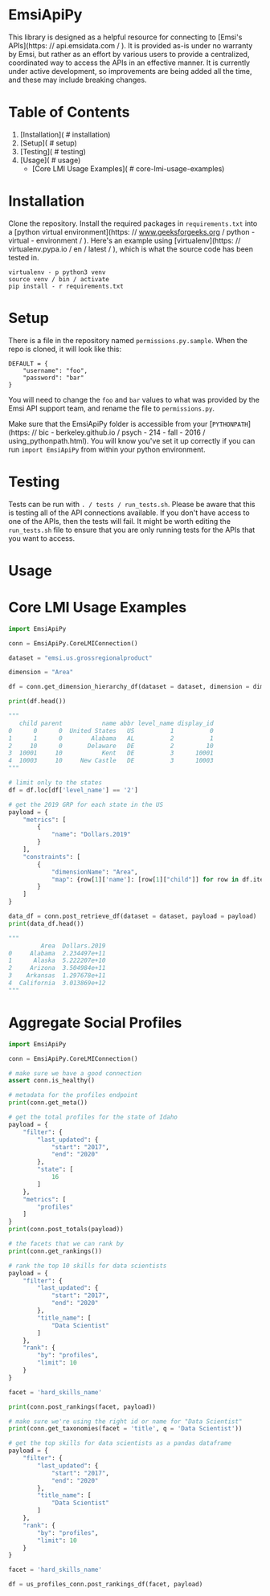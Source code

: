 # EmsiApiPy
This library is designed as a helpful resource for connecting to [Emsi's APIs](https: // api.emsidata.com / ). It is provided as-is under no warranty by Emsi, but rather as an effort by various users to provide a centralized, coordinated way to access the APIs in an effective manner. It is currently under active development, so improvements are being added all the time, and these may include breaking changes.

# Table of Contents
1. [Installation](  # installation)
2. [Setup](  # setup)
3. [Testing](  # testing)
4. [Usage](  # usage)
    - [Core LMI Usage Examples](  # core-lmi-usage-examples)


# Installation
Clone the repository. Install the required packages in `requirements.txt` into a [python virtual environment](https: // www.geeksforgeeks.org / python - virtual - environment / ). Here's an example using [virtualenv](https: // virtualenv.pypa.io / en / latest / ), which is what the source code has been tested in.
```
virtualenv - p python3 venv
source venv / bin / activate
pip install - r requirements.txt
```

# Setup
There is a file in the repository named `permissions.py.sample`. When the repo is cloned, it will look like this:
```
DEFAULT = {
    "username": "foo",
    "password": "bar"
}
```
You will need to change the `foo` and `bar` values to what was provided by the Emsi API support team, and rename the file to `permissions.py`.

Make sure that the EmsiApiPy folder is accessible from your [`PYTHONPATH`](https: // bic - berkeley.github.io / psych - 214 - fall - 2016 / using_pythonpath.html). You will know you've set it up correctly if you can run `import EmsiApiPy` from within your python environment.


# Testing
Tests can be run with `. / tests / run_tests.sh`. Please be aware that this is testing all of the API connections available. If you don't have access to one of the APIs, then the tests will fail. It might be worth editing the `run_tests.sh` file to ensure that you are only running tests for the APIs that you want to access.


# Usage
# Core LMI Usage Examples
```python
import EmsiApiPy

conn = EmsiApiPy.CoreLMIConnection()

dataset = "emsi.us.grossregionalproduct"

dimension = "Area"

df = conn.get_dimension_hierarchy_df(dataset = dataset, dimension = dimension)

print(df.head())

"""
   child parent           name abbr level_name display_id
0      0      0  United States   US          1          0
1      1      0        Alabama   AL          2          1
2     10      0       Delaware   DE          2         10
3  10001     10           Kent   DE          3      10001
4  10003     10     New Castle   DE          3      10003
"""

# limit only to the states
df = df.loc[df['level_name'] == '2']

# get the 2019 GRP for each state in the US
payload = {
    "metrics": [
        {
            "name": "Dollars.2019"
        }
    ],
    "constraints": [
        {
            "dimensionName": "Area",
            "map": {row[1]['name']: [row[1]["child"]] for row in df.iterrows()}
        }
    ]
}

data_df = conn.post_retrieve_df(dataset = dataset, payload = payload)
print(data_df.head())

"""
         Area  Dollars.2019
0     Alabama  2.234497e+11
1      Alaska  5.222207e+10
2     Arizona  3.504984e+11
3    Arkansas  1.297678e+11
4  California  3.013869e+12
"""

```


# Aggregate Social Profiles
```python
import EmsiApiPy

conn = EmsiApiPy.CoreLMIConnection()

# make sure we have a good connection
assert conn.is_healthy()

# metadata for the profiles endpoint
print(conn.get_meta())

# get the total profiles for the state of Idaho
payload = {
    "filter": {
        "last_updated": {
            "start": "2017",
            "end": "2020"
        },
        "state": [
            16
        ]
    },
    "metrics": [
        "profiles"
    ]
}
print(conn.post_totals(payload))

# the facets that we can rank by
print(conn.get_rankings())

# rank the top 10 skills for data scientists
payload = {
    "filter": {
        "last_updated": {
            "start": "2017",
            "end": "2020"
        },
        "title_name": [
            "Data Scientist"
        ]
    },
    "rank": {
        "by": "profiles",
        "limit": 10
    }
}

facet = 'hard_skills_name'

print(conn.post_rankings(facet, payload))

# make sure we're using the right id or name for "Data Scientist"
print(conn.get_taxonomies(facet = 'title', q = 'Data Scientist'))

# get the top skills for data scientists as a pandas dataframe
payload = {
    "filter": {
        "last_updated": {
            "start": "2017",
            "end": "2020"
        },
        "title_name": [
            "Data Scientist"
        ]
    },
    "rank": {
        "by": "profiles",
        "limit": 10
    }
}

facet = 'hard_skills_name'

df = us_profiles_conn.post_rankings_df(facet, payload)

```
